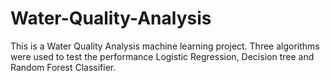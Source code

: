 # Water-Quality-Analysis
This is a Water Quality Analysis machine learning project. Three algorithms were used to test the performance Logistic Regression, Decision tree and Random Forest Classifier.
